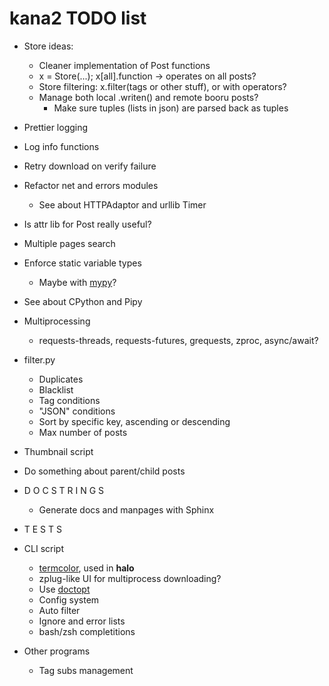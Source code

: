 # kana2 TODO list

- Store ideas:
  - Cleaner implementation of Post functions
  - x = Store(...); x[all].function → operates on all posts?
  - Store filtering: x.filter(tags or other stuff), or with operators?
  - Manage both local .writen() and remote booru posts?
    - Make sure tuples (lists in json) are parsed back as tuples     

- Prettier logging
- Log info functions
- Retry download on verify failure

- Refactor net and errors modules
    - See about HTTPAdaptor and urllib Timer
- Is attr lib for Post really useful?

- Multiple pages search
- Enforce static variable types
  - Maybe with [mypy](https://github.com/python/mypy)?
- See about CPython and Pipy

- Multiprocessing
  - requests-threads, requests-futures, grequests, zproc, async/await?

- filter.py
    - Duplicates
    - Blacklist
    - Tag conditions
    - "JSON" conditions
    - Sort by specific key, ascending or descending
    - Max number of posts

- Thumbnail script

- Do something about parent/child posts

- D O C S T R I N G S
    - Generate docs and manpages with Sphinx
- T E S T S

- CLI script
    - [termcolor](https://pypi.python.org/pypi/termcolor), used in **halo**
    - zplug-like UI for multiprocess downloading?
    - Use [doctopt](https://docopt.readthedocs.io/en/latest/)
    - Config system
    - Auto filter
    - Ignore and error lists
    - bash/zsh completitions

- Other programs
    - Tag subs management
